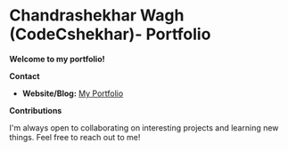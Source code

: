 # Chandrashekhar Wagh (CodeCshekhar)- Portfolio

**Welcome to my portfolio!**

**Contact**
* **Website/Blog:** [My Portfolio](https://codecshekhar.github.io/)

**Contributions**

I'm always open to collaborating on interesting projects and learning new things. Feel free to reach out to me!
